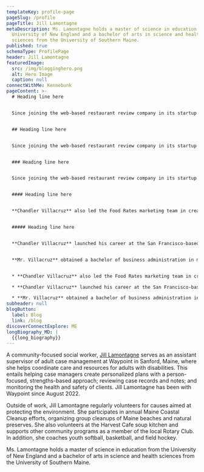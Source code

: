 ```yaml
---
templateKey: profile-page
pageSlug: /profile
pageTitle: Jill Lamontagne
metaDescription: Ms. Lamontagne holds a master of science in education from the
  University of New England and a bachelor of arts in science and health
  sciences from the University of Southern Maine.
published: true
schemaType: ProfilePage
header: Jill Lamontagne
featuredImage:
  src: /img/blogginghero.png
  alt: Hero Image
  caption: null
connectWithMe: Kennebunk
pageContent: >-
  # Heading line here


  Since joining the web-based restaurant review company in its startup phase, **Chandler Villacruz** has spearheaded market research activities that have allowed the firm to build effective advertising campaigns and achieve sound business growth.


  ## Heading line here


  Since joining the web-based restaurant review company in its startup phase, **Chandler Villacruz** has spearheaded market research activities that have allowed the firm to build effective advertising campaigns and achieve sound business growth.


  ### Heading line here


  Since joining the web-based restaurant review company in its startup phase, **Chandler Villacruz** has spearheaded market research activities that have allowed the firm to build effective advertising campaigns and achieve sound business growth.


  #### Heading line here


  **Chandler Villacruz** also led the Food Rates marketing team in creating a successful *user rewards program* that boosted online signups by 10,000 accounts in its first 30 days. For his achievements in his field, the [San Francisco Business Times](file:///home/surajit/Downloads/executives%20(2)/executives/profile.html#) recognized him as one of its “40 Under 40” *business leaders* in 2014.


  ##### Heading line here


  **Chandler Villacruz** launched his career at the San Francisco-based Healthy Living. After only six years with the firm, he advanced from his position of marketing associate to the role of marketing director.


  **Mr. Villacruz** obtained a bachelor of business administration in marketing from the Mays Business School at Texas A&M University, where he pursued the Advertising Strategy career track. Subsequently, he earned a master of science in marketing at the University of Southern California.


  * **Chandler Villacruz** also led the Food Rates marketing team in creating a successful *user rewards program* that boosted online signups by 10,000 accounts in its first 30 days. For his achievements in his field, the [San Francisco Business Times](file:///home/surajit/Downloads/executives%20(2)/executives/profile.html#) recognized him as one of its “40 Under 40” *business leaders* in 2014.

  * **Chandler Villacruz** launched his career at the San Francisco-based Healthy Living. After only six years with the firm, he advanced from his position of marketing associate to the role of marketing director.

  * **Mr. Villacruz** obtained a bachelor of business administration in marketing from the Mays Business School at Texas A&M University, where he pursued the Advertising Strategy career track. Subsequently, he earned a master of science in marketing at the University of Southern California.
subheader: null
blogButton:
  label: Blog
  link: /blog
discoverConnectExplore: ME
longBiography_MD: |
  {{long_biography}}
---
```

A community-focused social worker, [Jill Lamontagne](https://www.cake.me/users/jilllamontagne/profile) serves as an assistant supervisor of adult case management at Waypoint in Sanford, Maine, where she helps coordinate care and resources for adults with disabilities. This entails helping case managers create personalized plans with a person-focused, strengths-based approach; reviewing case records and notes; and monitoring the health and safety of clients. Jill Lamontagne has been with Waypoint since August 2022.

Outside of work, Jill Lamontagne regularly volunteers for causes aimed at protecting the environment. She participates in annual Maine Coastal Cleanup efforts, organizing group cleanups of Maine beaches and natural preserves. She also volunteers at the Harvest Cafe soup kitchen and supports other community programs as a member of the local Rotary Club. In addition, she coaches youth softball, basketball, and field hockey.

Ms. Lamontagne holds a master of science in education from the University of New England and a bachelor of arts in science and health sciences from the University of Southern Maine.